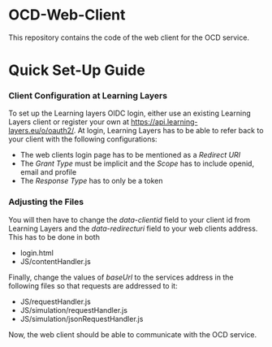# OCD-Web-Client
This repository contains the code of the web client for the OCD service.

# Quick Set-Up Guide
### Client Configuration at Learning Layers
To set up the Learning layers OIDC login, either use an existing Learning Layers client or register your own at https://api.learning-layers.eu/o/oauth2/.
At login, Learning Layers has to be able to refer back to your client with the following configurations:
* The web clients login page has to be mentioned as a _Redirect URI_
* The _Grant Type_ must be implicit and the _Scope_ has to include openid, email and profile
* The _Response Type_ has to only be a token

### Adjusting the Files
You will then have to change the _data-clientid_ field to your client id from Learning Layers and the _data-redirecturi_ field to your web clients address. This has to be done in both
* login.html
* JS/contentHandler.js

Finally, change the values of _baseUrl_ to the services address in the following files so that requests are addressed to it:
* JS/requestHandler.js
* JS/simulation/requestHandler.js
* JS/simulation/jsonRequestHandler.js

Now, the web client should be able to communicate with the OCD service.

